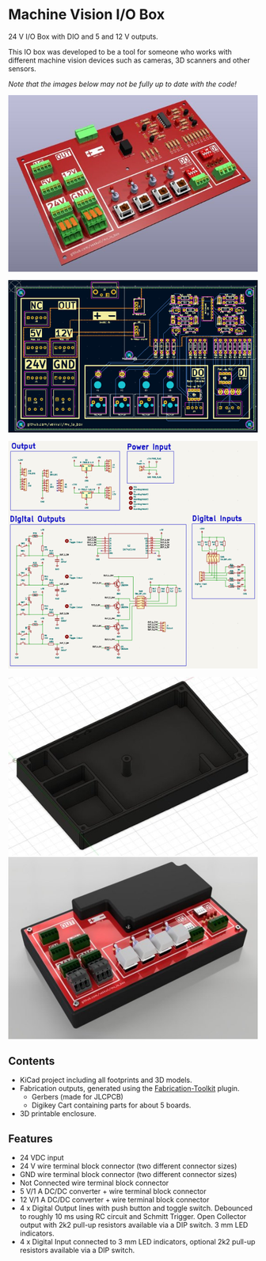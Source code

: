 # Machine Vision I/O Box
24 V I/O Box with DIO and 5 and 12 V outputs.

This IO box was developed to be a tool for someone who works with different machine vision devices such as cameras, 3D scanners and other sensors.

*Note that the images below may not be fully up to date with the code!*

![3D View](img/3d_view.JPG "3D View")

![PCB](img/pcb.PNG "PCB")

![Schematic](img/schematic.PNG "Schematic")

![Enclosure](img/enclosure_f360.jpg "Enclosure")![Enclosure](img/enclosure.jpg "Enclosure")

## Contents
- KiCad project including all footprints and 3D models.
- Fabrication outputs, generated using the [Fabrication-Toolkit](https://github.com/bennymeg/Fabrication-Toolkit) plugin.
    - Gerbers (made for JLCPCB)
    - Digikey Cart containing parts for about 5 boards.
- 3D printable enclosure.

## Features
- 24 VDC input
- 24 V wire terminal block connector (two different connector sizes)
- GND wire terminal block connector (two different connector sizes)
- Not Connected wire terminal block connector
- 5 V/1 A DC/DC converter + wire terminal block connector
- 12 V/1 A DC/DC converter + wire terminal block connector
- 4 x Digital Output lines with push button and toggle switch. Debounced to roughly 10 ms using RC circuit and Schmitt Trigger. Open Collector output with 2k2 pull-up resistors available via a DIP switch. 3 mm LED indicators.
- 4 x Digital Input connected to 3 mm LED indicators, optional 2k2 pull-up resistors available via a DIP switch.
